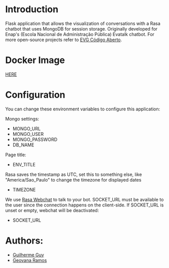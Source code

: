 # Introduction

Flask application that allows the visualization of conversations with a Rasa chatbot that uses MongoDB for session storage. Originally developed for Enap's (Escola Nacional de Administração Pública) Evatalk chatbot. For more open-source projects refer to [EVG Código Aberto](https://gitlab.evg.gov.br/codigo-aberto).

# Docker Image

[HERE](https://hub.docker.com/r/guilherme1guy/rasa_conversation_view)

# Configuration

You can change these environment variables to configure this application:

Mongo settings:
- MONGO_URL
- MONGO_USER
- MONGO_PASSWORD
- DB_NAME

Page title:
- ENV_TITLE 

Rasa saves the timestamp as UTC, set this to something else, like "America/Sao_Paulo" to change the timezone for displayed dates
- TIMEZONE

We use [Rasa Webchat](https://github.com/botfront/rasa-webchat) to talk to your bot. SOCKET_URL must be available to the user since the connection happens on the client-side. If SOCKET_URL is unset or empty, webchat will be deactivated:
- SOCKET_URL

# Authors:

- [Guilherme Guy](https://github.com/guilherme1guy) 
- [Geovana Ramos](https://github.com/GeovanaRamos)

